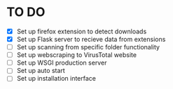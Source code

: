 # TO DO 
- [x] Set up firefox extension to detect downloads
- [x] Set up Flask server to recieve data from extensions
- [ ] Set up scanning from specific folder functionality
- [ ] Set up webscraping to VirusTotal website
- [ ] Set up WSGI production server
- [ ] Set up auto start
- [ ] Set up installation interface